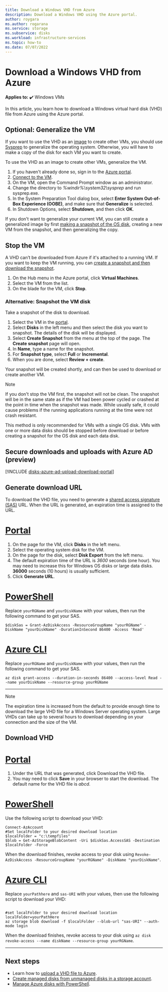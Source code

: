 ```yaml
---
title: Download a Windows VHD from Azure 
description: Download a Windows VHD using the Azure portal.
author: roygara
ms.author: rogarana
ms.service: storage
ms.subservice: disks
ms.workload: infrastructure-services
ms.topic: how-to
ms.date: 07/07/2022
---
```


# Download a Windows VHD from Azure

**Applies to:** :heavy_check_mark: Windows VMs 

In this article, you learn how to download a Windows virtual hard disk (VHD) file from Azure using the Azure portal.

## Optional: Generalize the VM

If you want to use the VHD as an [image](tutorial-custom-images.md) to create other VMs, you should use [Sysprep](/windows-hardware/manufacture/desktop/sysprep--generalize--a-windows-installation) to generalize the operating system. Otherwise, you will have to make a copy of the disk for each VM you want to create.

To use the VHD as an image to create other VMs, generalize the VM.

1. If you haven't already done so, sign in to the [Azure portal](https://portal.azure.com/).
2. [Connect to the VM](connect-logon.md). 
3. On the VM, open the Command Prompt window as an administrator.
4. Change the directory to *%windir%\system32\sysprep* and run sysprep.exe.
5. In the System Preparation Tool dialog box, select **Enter System Out-of-Box Experience (OOBE)**, and make sure that **Generalize** is selected.
6. In Shutdown Options, select **Shutdown**, and then click **OK**. 

If you don't want to generalize your current VM, you can still create a generalized image by first [making a snapshot of the OS disk](#alternative-snapshot-the-vm-disk), creating a new VM from the snapshot, and then generalizing the copy.

## Stop the VM

A VHD can’t be downloaded from Azure if it's attached to a running VM. If you want to keep the VM running, you can [create a snapshot and then download the snapshot](#alternative-snapshot-the-vm-disk).

1. On the Hub menu in the Azure portal, click **Virtual Machines**.
1. Select the VM from the list.
1. On the blade for the VM, click **Stop**.

### Alternative: Snapshot the VM disk

Take a snapshot of the disk to download.

1. Select the VM in the [portal](https://portal.azure.com).
2. Select **Disks** in the left menu and then select the disk you want to snapshot. The details of the disk will be displayed.  
3. Select **Create Snapshot** from the menu at the top of the page. The **Create snapshot** page will open.
4. In **Name**, type a name for the snapshot. 
5. For **Snapshot type**, select **Full** or **Incremental**.
6. When you are done, select **Review + create**.

Your snapshot will be created shortly, and can then be used to download or create another VM.

> [!NOTE]
> If you don't stop the VM first, the snapshot will not be clean. The snapshot will be in the same state as if the VM had been power cycled or crashed at the point in time when the snapshot was made.  While usually safe, it could cause problems if the running applications running at the time were not crash resistant.
>  
> This method is only recommended for VMs with a single OS disk. VMs with one or more data disks should be stopped before download or before creating a snapshot for the OS disk and each data disk.


## Secure downloads and uploads with Azure AD (preview)

[!INCLUDE [disks-azure-ad-upload-download-portal](../../../includes/disks-azure-ad-upload-download-portal.md)]

## Generate download URL

To download the VHD file, you need to generate a [shared access signature (SAS)](../../storage/common/storage-sas-overview.md?toc=/azure/virtual-machines/windows/toc.json) URL. When the URL is generated, an expiration time is assigned to the URL.

# [Portal](#tab/azure-portal)

1. On the page for the VM, click **Disks** in the left menu.
1. Select the operating system disk for the VM.
1. On the page for the disk, select **Disk Export** from the left menu.
1. The default expiration time of the URL is *3600* seconds (one hour). You may need to increase this for Windows OS disks or large data disks. **36000** seconds (10 hours) is usually sufficient.
1. Click **Generate URL**.

# [PowerShell](#tab/azure-powershell)

Replace `yourRGName` and `yourDiskName` with your values, then run the following command to get your SAS.

```azurepowershell
$diskSas = Grant-AzDiskAccess -ResourceGroupName "yourRGName" -DiskName "yourDiskName" -DurationInSecond 86400 -Access 'Read'
```

# [Azure CLI](#tab/azure-cli)

Replace `yourRGName` and `yourDiskName` with your values, then run the following command to get your SAS.

```azurecli
az disk grant-access --duration-in-seconds 86400 --access-level Read --name yourDiskName --resource-group yourRGName
```

---


> [!NOTE]
> The expiration time is increased from the default to provide enough time to download the large VHD file for a Windows Server operating system. Large VHDs can take up to several hours to download depending on your connection and the size of the VM. 

## Download VHD

# [Portal](#tab/azure-portal)

1. Under the URL that was generated, click Download the VHD file.
1. You may need to click **Save** in your browser to start the download. The default name for the VHD file is *abcd*.

# [PowerShell](#tab/azure-powershell)

Use the following script to download your VHD:

```azurepowershell
Connect-AzAccount
#Set localFolder to your desired download location
$localFolder = "c:\tempfiles"
$blob = Get-AzStorageBlobContent -Uri $diskSas.AccessSAS -Destination $localFolder -Force 
```

When the download finishes, revoke access to your disk using `Revoke-AzDiskAccess -ResourceGroupName "yourRGName" -DiskName "yourDiskName"`.

# [Azure CLI](#tab/azure-cli)

Replace `yourPathhere` and `sas-URI` with your values, then use the following script to download your VHD:

```azurecli

#set localFolder to your desired download location
localFolder=yourPathHere
az storage blob download -f $localFolder --blob-url "sas-URI" --auth-mode login
```

When the download finishes, revoke access to your disk using `az disk revoke-access --name diskName --resource-group yourRGName`.

---

## Next steps

- Learn how to [upload a VHD file to Azure](upload-generalized-managed.md). 
- [Create managed disks from unmanaged disks in a storage account](attach-disk-ps.md).
- [Manage Azure disks with PowerShell](tutorial-manage-data-disk.md).

